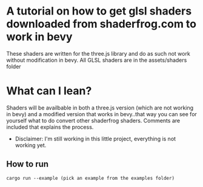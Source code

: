 # A tutorial on how to get glsl shaders downloaded from shaderfrog.com to work in bevy

These shaders are written for the three.js library and do as such not work without modification in bevy.
All GLSL shaders are in the assets/shaders folder

# What can I lean?
Shaders will be availbable in both a three.js version (which are not working in bevy) and a modified version that works in bevy..that way you can see for yourself what to do convert other shaderfrog shaders. Comments are included that explains the process.

* Disclaimer: I'm still working in this little project, everything is not working yet.
## How to run
```
cargo run --example (pick an example from the examples folder)
```

